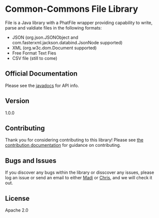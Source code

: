 # Common-Commons File Library

File is a Java library with a PhatFile wrapper providing capability to write, parse and valdiate files in the following formats:

* JSON (org.json.JSONObject and com.fasterxml.jackson.databind.JsonNode supported)
* XML (org.w3c.dom.Document supported)
* Free Format Text Fies
* CSV file (still to come)

## Official Documentation

Please see the [javadocs] for API info.

## Version
1.0.0

## Contributing

Thank you for considering contributing to this library! Please see [the contribution documentation] for guidance on contributing.

## Bugs and Issues

If you discover any bugs within the library or disscover any issues, please log an issue or send an email to either [Madi] or [Chris], and we will check it out.

License
----

Apache 2.0

[javadocs]:https://github.com/MadimetjaShika
[the contribution documentation]:https://github.com/MadimetjaShika
[Madi]:mailto:mmjshika@gmail.com?Subject=Common-Commons-File
[Chris]:mailto:mmjshika@gmail.com?Subject=Common-Commons-File